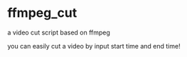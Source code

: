 # ffmpeg_cut
a video cut script based on ffmpeg

you can easily cut a video by input start time and end time!
